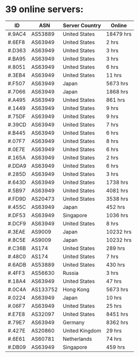 # 39 online servers:

| ID | ASN | Server Country | Online |
| ------ | ------ | ------ | ------ |
| #.9AC4 | AS53889 | United States | 18479 hrs |
| #.6EF8 | AS63949 | United States | 2 hrs |
| #.D363 | AS63949 | United States | 3 hrs |
| #.BA95 | AS63949 | United States | 3 hrs |
| #.8051 | AS63949 | United States | 6 hrs |
| #.3EB4 | AS63949 | United States | 11 hrs |
| #.F507 | AS63949 | Japan | 5673 hrs |
| #.7066 | AS63949 | Japan | 1868 hrs |
| #.A495 | AS63949 | United States | 861 hrs |
| #.1449 | AS63949 | United States | 9 hrs |
| #.75DF | AS63949 | United States | 9 hrs |
| #.39CD | AS63949 | United States | 7 hrs |
| #.B445 | AS63949 | United States | 6 hrs |
| #.07F7 | AS63949 | United States | 8 hrs |
| #.0E7E | AS63949 | United States | 6 hrs |
| #.165A | AS63949 | United States | 2 hrs |
| #.DDA9 | AS63949 | United States | 6 hrs |
| #.285D | AS63949 | United States | 3 hrs |
| #.643D | AS63949 | United States | 1738 hrs |
| #.5B97 | AS63949 | United States | 4081 hrs |
| #.FD9D | AS20473 | United States | 3538 hrs |
| #.455C | AS63949 | Japan | 452 hrs |
| #.DF53 | AS63949 | Singapore | 1036 hrs |
| #.DCF9 | AS63949 | United States | 8 hrs |
| #.3EAE | AS9009 | Japan | 10232 hrs |
| #.8C5E | AS9009 | Japan | 10232 hrs |
| #.C36B | AS174 | United States | 289 hrs |
| #.48C0 | AS174 | United States | 7 hrs |
| #.6ADB | AS53889 | United States | 430 hrs |
| #.4FF3 | AS56630 | Russia | 3 hrs |
| #.18A4 | AS63949 | United States | 47 hrs |
| #.0C4A | AS133752 | Hong Kong | 5673 hrs |
| #.0224 | AS63949 | Japan | 10 hrs |
| #.06F7 | AS63949 | United States | 25 hrs |
| #.E7E8 | AS32097 | United States | 8451 hrs |
| #.79E7 | AS63949 | Germany | 8362 hrs |
| #.427E | AS20860 | United Kingdom | 29 hrs |
| #.6E61 | AS60781 | Netherlands | 74 hrs |
| #.DB09 | AS63949 | Singapore | 459 hrs |

